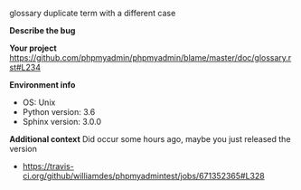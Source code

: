 glossary duplicate term with a different case

**Describe the bug**

**Your project**
https://github.com/phpmyadmin/phpmyadmin/blame/master/doc/glossary.rst#L234

**Environment info**
- OS: Unix
- Python version: 3.6
- Sphinx version: 3.0.0

**Additional context**
Did occur some hours ago, maybe you just released the version

- https://travis-ci.org/github/williamdes/phpmyadmintest/jobs/671352365#L328